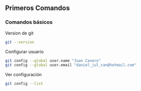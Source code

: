## Primeros Comandos

### Comandos básicos

Version de git

```bash
git --version
```

Configurar usuario

```bash
git config --global user.name "Juan Cavero"
git config --global user.email "daniel_jul_can@hotmail.com"
```

Ver configuración

```bash
git config --list
```



